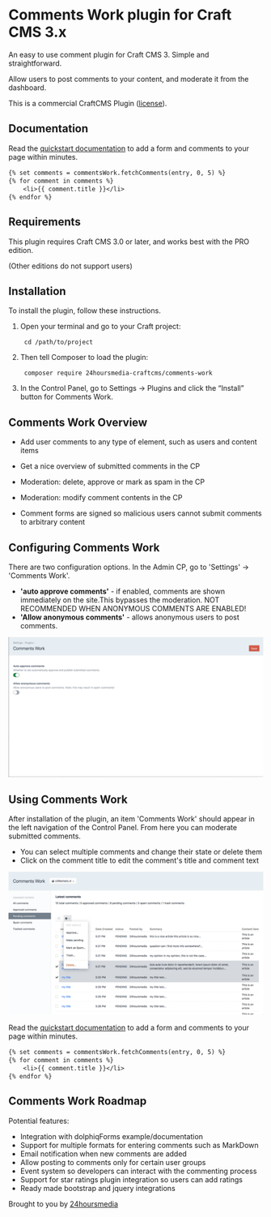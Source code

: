 # Comments Work plugin for Craft CMS 3.x

An easy to use comment plugin for Craft CMS 3.
Simple and straightforward.

Allow users to post comments to your content, and moderate it from the dashboard.

This is a commercial CraftCMS Plugin ([license](LICENSE.md)).

## Documentation

Read the [quickstart documentation](docs/quickstart.md) to add a form and comments to your page within minutes.


    {% set comments = commentsWork.fetchComments(entry, 0, 5) %}
    {% for comment in comments %}
        <li>{{ comment.title }}</li>
    {% endfor %}

## Requirements

This plugin requires Craft CMS 3.0 or later, and works best with the PRO edition.

(Other editions do not support users)

## Installation

To install the plugin, follow these instructions.

1. Open your terminal and go to your Craft project:

        cd /path/to/project

2. Then tell Composer to load the plugin:

        composer require 24hoursmedia-craftcms/comments-work

3. In the Control Panel, go to Settings → Plugins and click the “Install” button for Comments Work.

## Comments Work Overview

- Add user comments to any type of element, such as users and content items
- Get a nice overview of submitted comments in the CP
- Moderation: delete, approve or mark as spam in the CP
- Moderation: modify comment contents in the CP

- Comment forms are signed so malicious users cannot submit comments to arbitrary content


## Configuring Comments Work

There are two configuration options. In the Admin CP, go to 'Settings' -> 'Comments Work'.

- **'auto approve comments'** - if enabled, comments are shown immediately on the site.This bypasses the moderation. NOT RECOMMENDED WHEN ANONYMOUS COMMENTS ARE ENABLED!
- **'Allow anonymous comments'** - allows anonymous users to post comments.

![settings screen](docs/resources/settings-screen.png)

## Using Comments Work

After installation of the plugin, an item 'Comments Work' should appear in the left navigation of the Control Panel.
From here you can moderate submitted comments.

- You can select multiple comments and change their state or delete them
- Click on the comment title to edit the comment's title and comment text

![plugin screen](docs/resources/plugin-screen.png)

Read the [quickstart documentation](docs/quickstart.md) to add a form and comments to your page within minutes.


    {% set comments = commentsWork.fetchComments(entry, 0, 5) %}
    {% for comment in comments %}
        <li>{{ comment.title }}</li>
    {% endfor %}

## Comments Work Roadmap

Potential features:

* Integration with dolphiqForms example/documentation
* Support for multiple formats for entering comments such as MarkDown
* Email notification when new comments are added
* Allow posting to comments only for certain user groups
* Event system so developers can interact with the commenting process
* Support for star ratings plugin integration so users can add ratings
* Ready made bootstrap and jquery integrations

Brought to you by [24hoursmedia](https://www.24hoursmedia.com)
